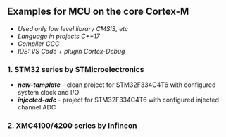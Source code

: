 ## Examples for MCU on the core Cortex-M

* _Used only low level library CMSIS, etc_
* _Language in projects C++17_
* _Compiler GCC_
* _IDE: VS Code + plugin Cortex-Debug_


### 1. STM32 series by STMicroelectronics
* ___new-tamplate___ - clean project for STM32F334C4T6 with configured system clock and I/O
* ___injected-adc___ - project for STM32F334C4T6 with configured injected channel ADC

>

### 2. XMC4100/4200 series by Infineon